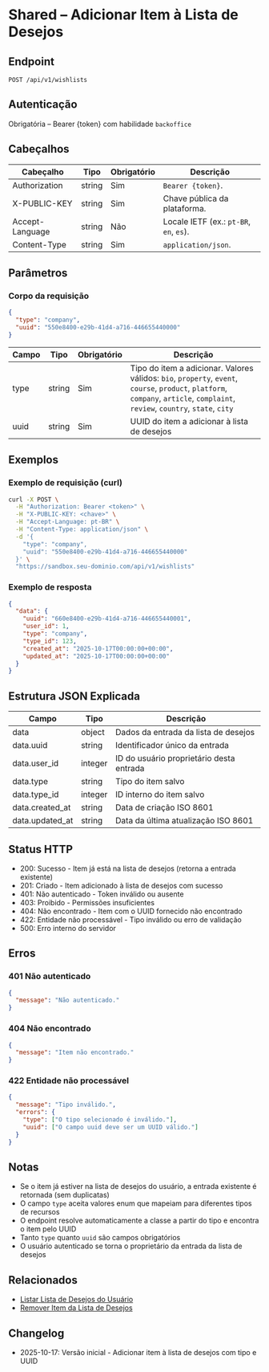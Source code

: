 # Shared – Adicionar Item à Lista de Desejos

## Endpoint

```
POST /api/v1/wishlists
```

## Autenticação

Obrigatória – Bearer {token} com habilidade `backoffice`

## Cabeçalhos

| Cabeçalho        | Tipo   | Obrigatório | Descrição |
| ---------------- | ------ | ----------- | --------- |
| Authorization    | string | Sim         | `Bearer {token}`. |
| X-PUBLIC-KEY     | string | Sim         | Chave pública da plataforma. |
| Accept-Language  | string | Não         | Locale IETF (ex.: `pt-BR`, `en`, `es`). |
| Content-Type     | string | Sim         | `application/json`. |

## Parâmetros

### Corpo da requisição

```json
{
  "type": "company",
  "uuid": "550e8400-e29b-41d4-a716-446655440000"
}
```

| Campo | Tipo   | Obrigatório | Descrição |
| ----- | ------ | ----------- | --------- |
| type  | string | Sim         | Tipo do item a adicionar. Valores válidos: `bio`, `property`, `event`, `course`, `product`, `platform`, `company`, `article`, `complaint`, `review`, `country`, `state`, `city` |
| uuid  | string | Sim         | UUID do item a adicionar à lista de desejos |

## Exemplos

### Exemplo de requisição (curl)

```bash
curl -X POST \
  -H "Authorization: Bearer <token>" \
  -H "X-PUBLIC-KEY: <chave>" \
  -H "Accept-Language: pt-BR" \
  -H "Content-Type: application/json" \
  -d '{
    "type": "company",
    "uuid": "550e8400-e29b-41d4-a716-446655440000"
  }' \
  "https://sandbox.seu-dominio.com/api/v1/wishlists"
```

### Exemplo de resposta

```json
{
  "data": {
    "uuid": "660e8400-e29b-41d4-a716-446655440001",
    "user_id": 1,
    "type": "company",
    "type_id": 123,
    "created_at": "2025-10-17T00:00:00+00:00",
    "updated_at": "2025-10-17T00:00:00+00:00"
  }
}
```

## Estrutura JSON Explicada

| Campo | Tipo | Descrição |
| ----- | ---- | --------- |
| data | object | Dados da entrada da lista de desejos |
| data.uuid | string | Identificador único da entrada |
| data.user_id | integer | ID do usuário proprietário desta entrada |
| data.type | string | Tipo do item salvo |
| data.type_id | integer | ID interno do item salvo |
| data.created_at | string | Data de criação ISO 8601 |
| data.updated_at | string | Data da última atualização ISO 8601 |

## Status HTTP

- 200: Sucesso - Item já está na lista de desejos (retorna a entrada existente)
- 201: Criado - Item adicionado à lista de desejos com sucesso
- 401: Não autenticado - Token inválido ou ausente
- 403: Proibido - Permissões insuficientes
- 404: Não encontrado - Item com o UUID fornecido não encontrado
- 422: Entidade não processável - Tipo inválido ou erro de validação
- 500: Erro interno do servidor

## Erros

### 401 Não autenticado
```json
{
  "message": "Não autenticado."
}
```

### 404 Não encontrado
```json
{
  "message": "Item não encontrado."
}
```

### 422 Entidade não processável
```json
{
  "message": "Tipo inválido.",
  "errors": {
    "type": ["O tipo selecionado é inválido."],
    "uuid": ["O campo uuid deve ser um UUID válido."]
  }
}
```

## Notas

- Se o item já estiver na lista de desejos do usuário, a entrada existente é retornada (sem duplicatas)
- O campo `type` aceita valores enum que mapeiam para diferentes tipos de recursos
- O endpoint resolve automaticamente a classe a partir do tipo e encontra o item pelo UUID
- Tanto `type` quanto `uuid` são campos obrigatórios
- O usuário autenticado se torna o proprietário da entrada da lista de desejos

## Relacionados

- [Listar Lista de Desejos do Usuário](./WishlistIndex.md)
- [Remover Item da Lista de Desejos](./WishlistDestroy.md)

## Changelog

- 2025-10-17: Versão inicial - Adicionar item à lista de desejos com tipo e UUID
